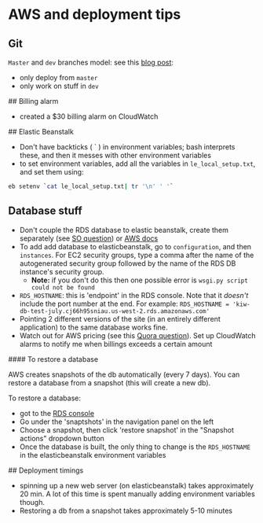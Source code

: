 # AWS and deployment tips

## Git

`Master` and `dev` branches model: see this [blog post](http://nvie.com/posts/a-successful-git-branching-model/):
- only deploy from `master`
- only work on stuff in `dev`

## Billing alarm

- created a $30 billing alarm on CloudWatch

## Elastic Beanstalk

- Don't have backticks ( \` ) in environment variables; bash interprets these, and then it messes with other environment variables
- to set environment variables, add all the variables in `le_local_setup.txt`, and set them using:

```bash
eb setenv `cat le_local_setup.txt| tr '\n' ' '`
```

## Database stuff

- Don't couple the RDS database to elastic beanstalk, create them separately (see [SO question](https://serverfault.com/questions/540828/how-to-associate-an-existing-rds-instance-to-an-elastic-beanstalk-environment)) or [AWS docs](https://docs.aws.amazon.com/elasticbeanstalk/latest/dg/AWSHowTo.RDS.html?icmpid=docs_elasticbeanstalk_console)
- To add add database to elasticbeanstalk, go to `configuration`, and then `instances`. For EC2 security groups, type a comma after the name of the autogenerated security group followed by the name of the RDS DB instance's security group.
  - **Note:** if you don't do this then one possible error is `wsgi.py script could not be found`
- `RDS_HOSTNAME`:  this is 'endpoint' in the RDS console. Note that it _doesn't_ include the port number at the end. For example: `RDS_HOSTNAME = 'kiw-db-test-july.cj66h95sniau.us-west-2.rds.amazonaws.com'`
- Pointing 2 different versions of the site (in an entirely different application) to the same database works fine.
- Watch out for AWS pricing (see this [Quora question](https://www.quora.com/Is-it-very-costly-to-use-AWS-Elastic-Beanstalk-for-a-startup)). Set up CloudWatch alarms to notify me when billings exceeds a certain amount

#### To restore a database

AWS creates snapshots of the db automatically (every 7 days). You can restore a database from a snapshot (this will create a new db).

To restore a database:
- got to the [RDS console](https://us-west-2.console.aws.amazon.com/rds)
- Go under the 'snaptshots' in the navigation panel on the left
- Choose a snapshot, then click 'restore snapshot' in the "Snapshot actions" dropdown button
- Once the database is built, the only thing to change is the `RDS_HOSTNAME` in the elasticbeanstalk environment variables

## Deployment timings

- spinning up a new web server (on elasticbeanstalk) takes approximately 20 min. A lot of this time is spent manually adding environment variables though.
- Restoring a db from a snapshot takes approximately 5-10 minutes
